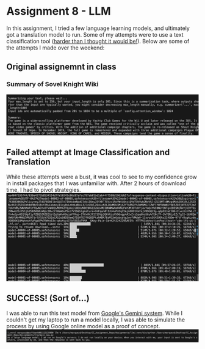 # Assignment 8 - LLM

In this assignment, I tried a few language learning models, and ultimately got a translation model to run. Some of my attempts were to use a text classification tool ([harder than I thought it would be!](https://huggingface.co/distilbert/distilbert-base-uncased-finetuned-sst-2-english#how-to-get-started-with-the-model)). Below are some of the attempts I made over the weekend:



## Original assignemnt in class
### Summary of Sovel Knight Wiki
![first assignment attempt](Shovel_Knight_Summary.png)




## Failed attempt at Image Classification and Translation
While these attempts were a bust, it was cool to see to my confidence grow in install packages that I was unfamiliar with. After 2 hours of download time, I had to pivot strategies.
![failed attempt](long_time.png)


## SUCCESS! (Sort of...)
I was able to run this text model from [Google's Gemini system](https://ai.google.dev/gemini-api/docs/text-generation). While I couldn't get my laptop to run a model locally, I was able to simulate the process by using Google online model as a proof of concept.
![gemini](Gemini_Response.png)




